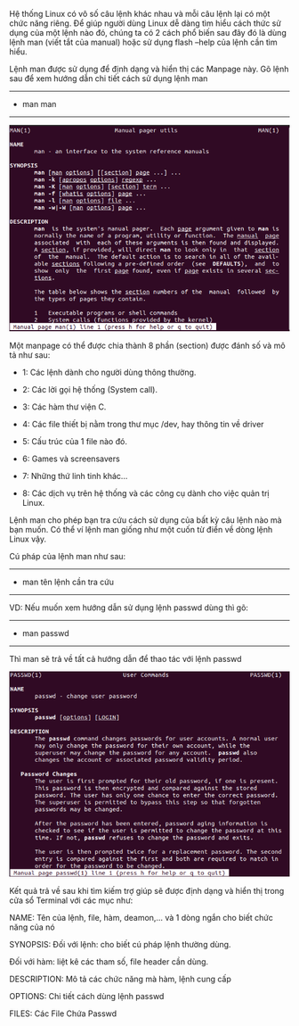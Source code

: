 Hệ thống Linux có vô số câu lệnh khác nhau và mỗi câu lệnh lại có một chức năng riêng. Để giúp người dùng Linux dễ dàng tìm hiểu cách thức sử dụng của một lệnh nào đó, chúng ta có 2 cách phổ biến sau đây đó là dùng lệnh man (viết tắt của manual) hoặc sử dụng flash –help của lệnh cần tìm hiểu.


Lệnh man được sử dụng để định dạng và hiển thị các Manpage này. Gõ lệnh sau để xem hướng dẫn chi tiết cách sử dụng lệnh man

---
-  man man
---

![manimage1](Image/Manimage1.png)


Một manpage có thể được chia thành 8 phần (section) được đánh số và mô tả như sau:

+ 1: Các lệnh dành cho người dùng thông thường.

+ 2: Các lời gọi hệ thống (System call).

+ 3: Các hàm thư viện C.

+ 4: Các file thiết bị nằm trong thư mục /dev, hay thông tin về driver

+ 5: Cấu trúc của 1 file nào đó.

+ 6: Games và screensavers

+ 7: Những thứ linh tinh khác…

+ 8: Các dịch vụ trên hệ thống và các công cụ dành cho việc quản trị Linux.


Lệnh man cho phép bạn tra cứu cách sử dụng của bất kỳ câu lệnh nào mà bạn muốn. Có thể ví lệnh man giống như một cuốn từ điển về dòng lệnh Linux vậy.


Cú pháp của lệnh man như sau:

---
- man tên lệnh cần tra cứu
---

VD: Nếu muốn xem hướng dẫn sử dụng lệnh passwd dùng thì gõ:

---
- man passwd
---

Thì man sẽ trả về tất cả hướng dẫn để thao tác với lệnh passwd

![manimage](Image/Manimage.png)

Kết quả trả về sau khi tìm kiếm trợ giúp sẽ được định dạng và hiển thị trong cửa sổ Terminal với các mục như:

NAME: Tên của lệnh, file, hàm, deamon,… và 1 dòng ngắn cho biết chức năng của nó

SYNOPSIS:  Đối với lệnh: cho biết cú pháp lệnh thường dùng.

Đối với hàm: liệt kê các tham số, file header cần dùng.

DESCRIPTION: Mô tả các chức năng mà hàm, lệnh cung cấp

OPTIONS: Chi tiết cách dùng lệnh passwd

 FILES: Các File Chứa Passwd

















